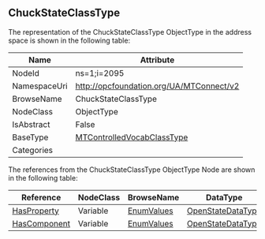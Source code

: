 <!-- objecttype -->
## ChuckStateClassType
  
<!-- end of text -->
The representation of the ChuckStateClassType ObjectType in the address space is shown in the following table:  

|Name|Attribute|
|---|---|
|NodeId|ns=1;i=2095|
|NamespaceUri|http://opcfoundation.org/UA/MTConnect/v2|
|BrowseName|ChuckStateClassType|
|NodeClass|ObjectType|
|IsAbstract|False|
|BaseType|[MTControlledVocabClassType](../../ObjectTypes/MTControlledVocabClassType/readme.md)|
|Categories||

The references from the ChuckStateClassType ObjectType Node are shown in the following table:  

|Reference|NodeClass|BrowseName|DataType|TypeDefinition|ModellingRule|
|---|---|---|---|---|---|
|[HasProperty](../../../Core/Part3/ReferenceTypes/HasProperty/readme.md)|Variable|[EnumValues](#EnumValues)|[OpenStateDataType](../../DataTypes/OpenStateDataType/readme.md)|[OpenStateDataType](../../DataTypes/OpenStateDataType/readme.md)|[Mandatory](../../../Core/Objects/Mandatory/readme.md)|
|[HasComponent](../../../Core/Part3/ReferenceTypes/HasComponent/readme.md)|Variable|[EnumValues](#EnumValues)|[OpenStateDataType](../../DataTypes/OpenStateDataType/readme.md)|[OpenStateDataType](../../DataTypes/OpenStateDataType/readme.md)|[Mandatory](../../../Core/Objects/Mandatory/readme.md)|


